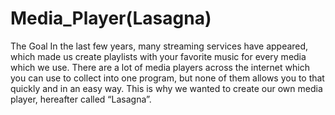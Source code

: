# Media_Player(Lasagna)

The Goal
In the last few years, many streaming services have appeared, which made us create playlists with your favorite music for every media which we use. There are a lot of media players across the internet which you can use to collect into one program, but none of them allows you to that quickly and in an easy way.  This is why we wanted to create our own media player, hereafter called “Lasagna”.
 


